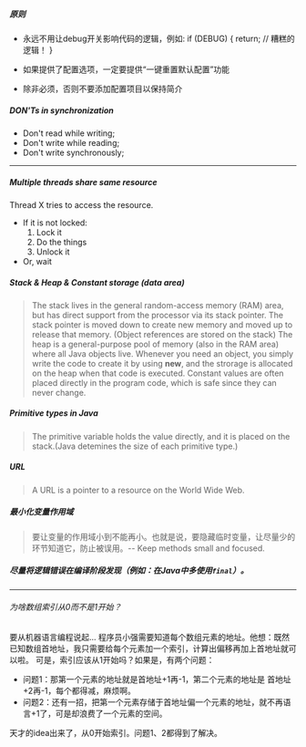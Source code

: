 ##### 原则
* 永远不用让debug开关影响代码的逻辑，例如:
	if (DEBUG) {
		return; // 糟糕的逻辑！
	}

* 如果提供了配置选项，一定要提供“一键重置默认配置”功能

* 除非必须，否则不要添加配置项目以保持简介

##### DON'Ts in synchronization
* Don't read while writing;
* Don't write while reading;
* Don't write synchronously;

---

##### Multiple threads share same resource
Thread X tries to access the resource.
* If it is not locked:
  1. Lock it  
  2. Do the things  
  3. Unlock it  
* Or, wait

##### Stack & Heap & Constant storage (data area)
> The stack lives in the general random-access memory (RAM) area, but has direct support from the processor via its stack pointer. The stack pointer is moved down to create new memory and moved up to release that memory. (Object references are stored on the stack)
> The heap is a general-purpose pool of memory (also in the RAM area) where all Java objects live. Whenever you need an object, you simply write the code to create it by using **new**, and the strorage is allocated on the heap when that code is executed.
> Constant values are often placed directly in the program code, which is safe since they can never change.

##### Primitive types in Java
> The primitive variable holds the value directly, and it is placed on the stack.(Java detemines the size of each primitive type.) 

##### URL
> A URL is a pointer to a resource on the World Wide Web.

##### 最小化变量作用域
> 要让变量的作用域小到不能再小。也就是说，要隐藏临时变量，让尽量少的环节知道它，防止被误用。-- Keep methods small and focused.

##### 尽量将逻辑错误在编译阶段发现（例如：在Java中多使用`final`）。

##### 

---

###### 为啥数组索引从0而不是1开始？
要从机器语言编程说起... 程序员小强需要知道每个数组元素的地址。他想：既然已知数组首地址，我只需要给每个元素加一个索引，计算出偏移再加上首地址就可以啦。
可是，索引应该从1开始吗？如果是，有两个问题：
* 问题1：那第一个元素的地址就是首地址+1再-1，第二个元素的地址是 首地址+2再-1，每个都得减，麻烦啊。
* 问题2：还有一招，把第一个元素存储于首地址偏一个元素的地址，就不再语言+1了，可是却浪费了一个元素的空间。

天才的idea出来了，从0开始索引。问题1、2都得到了解决。
